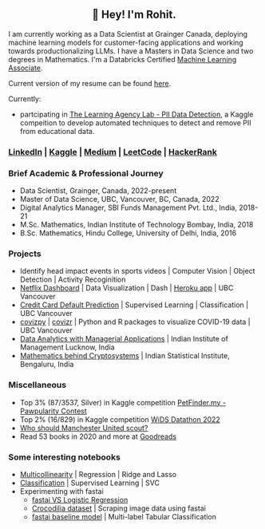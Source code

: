 <h2 align="center">👋 Hey! I'm Rohit.</h2>

I am currently working as a Data Scientist at Grainger Canada, deploying machine learning models for customer-facing applications and working towards productionalizing LLMs. I have a Masters in Data Science and two degrees in Mathematics. I'm a Databricks Certified [Machine Learning Associate](https://credentials.databricks.com/b7ef2454-119b-48ff-b35a-b57de5b2b5b8#gs.3a2nl3).

Current version of my resume can be found [here](https://github.com/rrrohit1/rrrohit1/blob/main/rohit_rawat_resume_2024.pdf).

Currently:
- partcipating in [The Learning Agency Lab - PII Data Detection](https://www.kaggle.com/competitions/pii-detection-removal-from-educational-data), a Kaggle compeition to develop automated techniques to detect and remove PII from educational data.

### [LinkedIn](https://www.linkedin.com/in/rrrohit/) | [Kaggle](https://www.kaggle.com/rrrohit) | [Medium](https://medium.com/@rrrohit) | [LeetCode](https://leetcode.com/rrrohit/) | [HackerRank](https://www.hackerrank.com/rrrohit)

### Brief Academic & Professional Journey
- Data Scientist, Grainger, Canada, 2022-present
- Master of Data Science, UBC, Vancouver, BC, Canada, 2022
- Digital Analytics Manager, SBI Funds Management Pvt. Ltd., India, 2018-21
- M.Sc. Mathematics, Indian Institute of Technology Bombay, India, 2018
- B.Sc. Mathematics, Hindu College, University of Delhi, India, 2016

### Projects
- Identify head impact events in sports videos | Computer Vision | Object Detection | Activity Recoginition
- [Netflix Dashboard](https://github.com/rrrohit1/netflixpy_dashboard) | Data Visualization | Dash | [Heroku app](https://dsci-532-netflixpy.herokuapp.com/) | UBC Vancouver
- [Credit Card Default Prediction](https://github.com/rrrohit1/Credit-Card-Default-Prediction) | Supervised Learning | Classification | UBC Vancouver
- [covizpy](https://github.com/rrrohit1/covizpy) | [covizr](https://github.com/rrrohit1/covizr) | Python and R packages to visualize COVID-19 data | UBC Vancouver
- [Data Analytics with Managerial Applications](https://github.com/rrrohit1/analytics-internship-iiml) | Indian Institute of Management Lucknow, India
- [Mathematics behind Cryptosystems](https://github.com/rrrohit1/cryptography-isib) | Indian Statistical Institute, Bengaluru, India

### Miscellaneous

- Top 3% (87/3537, Silver) in Kaggle competition [PetFinder.my - Pawpularity Contest](https://www.kaggle.com/rrrohit/competitions?tab=completed)
- Top 2% (16/829) in Kaggle competition [WiDS Datathon 2022](https://www.kaggle.com/c/widsdatathon2022/leaderboard)
- [Who should Manchester United scout?](https://medium.com/@rrrohit/who-should-manchester-united-scout-f59346a910f5?source=friends_link&sk=096ba82dca16702169b0af6876c97474)
- Read 53 books in 2020 and more at [Goodreads](https://www.goodreads.com/user/show/24741273-rohit-rawat)

### Some interesting notebooks

- [Multicollinearity](https://www.kaggle.com/rrrohit/regression-ridge-or-lasso-multicollinearity) | Regression | Ridge and Lasso
- [Classification](https://www.kaggle.com/rrrohit/classification-using-svc) | Supervised Learning | SVC 
- Experimenting with fastai
    * [fastai VS Logistic Regression](https://www.kaggle.com/rrrohit/fastai-vs-logistic-regression)
    * [Crocodilia dataset](https://github.com/rrrohit1/crocodilia-dataset) | Scraping image data using fastai
    * [fastai baseline model](https://www.kaggle.com/rrrohit/fastai-starter-baseline) | Multi-label Tabular Classification
